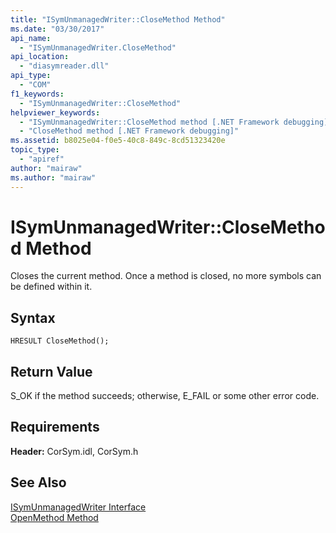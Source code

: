 ```yaml
---
title: "ISymUnmanagedWriter::CloseMethod Method"
ms.date: "03/30/2017"
api_name: 
  - "ISymUnmanagedWriter.CloseMethod"
api_location: 
  - "diasymreader.dll"
api_type: 
  - "COM"
f1_keywords: 
  - "ISymUnmanagedWriter::CloseMethod"
helpviewer_keywords: 
  - "ISymUnmanagedWriter::CloseMethod method [.NET Framework debugging]"
  - "CloseMethod method [.NET Framework debugging]"
ms.assetid: b8025e04-f0e5-40c8-849c-8cd51323420e
topic_type: 
  - "apiref"
author: "mairaw"
ms.author: "mairaw"
---
```

# ISymUnmanagedWriter::CloseMethod Method
Closes the current method. Once a method is closed, no more symbols can be defined within it.  
  
## Syntax  
  
```  
HRESULT CloseMethod();  
```  
  
## Return Value  
 S_OK if the method succeeds; otherwise, E_FAIL or some other error code.  
  
## Requirements  
 **Header:** CorSym.idl, CorSym.h  
  
## See Also  
 [ISymUnmanagedWriter Interface](../../../../docs/framework/unmanaged-api/diagnostics/isymunmanagedwriter-interface.md)  
 [OpenMethod Method](../../../../docs/framework/unmanaged-api/diagnostics/isymunmanagedwriter-openmethod-method.md)
